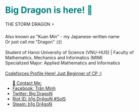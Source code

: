 <h1 style="color: teal;">
  Big Dragon is here! 🐉
</h1>
<p>
  THE STORM DRAGON ⚡
  <br/>
  <br/>
  Also known as "Kuan Min" - my Japanese-written name <br/>
  Or just call me "Dragon" :)))
  <br/>
  <br/>
  Student of Hanoi University of Science (VNU-HUS) | Faculty of Mathematics, Mechanics and Informatics (MIM)
  <br/>
  Specialized Major: Applied Mathematics and Informatics
  <br/>
  <br/>
  <a href="https://codeforces.com/profile/Big.DragoN">Codeforces Profile Here!
  Just Beginner of CP :)
</p>
<ul>
📱 Contact Me:
  <li><a href="https://www.facebook.com/ku4nm1N.b1gDr4goN/">Facebook: Trần Minh</li>
  <li><a href="https://twitter.com/KuanMin5">Twitter: Big DragoN</li>
  <li>Riot ID: b1g Dr4goN #SolS</li>
  <li><a href="https://steamcommunity.com/id/kuanmingm56/">Steam: b1g Dr4goN</li>
</ul>
<!---
b1g-Dr4goN/b1g-Dr4goN is a ✨ special ✨ repository because its `README.md` (this file) appears on your GitHub profile.
You can click the Preview link to take a look at your changes.
--->

